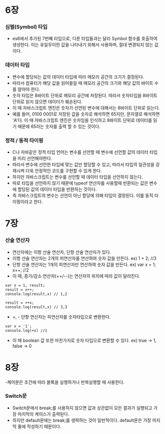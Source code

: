 

# 6장

### 심벌(Symbol) 타입
- es6에서 추가된 7번째 타입으로, 다른 타입들과는 달리 Symbol 함수를 호출하여 생성한다. 이는 유일무이한 값을 나타내기 위해서 사용하며, 절대 변경되지 않는 값이다.

### 데이터 타입
- 변수에 할당되는 값의 데이터 타입에 따라 메모리 공간의 크기가 결정된다.
- 따라서 컴퓨터가 해당 값을 읽어들일 때 메모리 공간의 크기와 해당 값의 바이트 수를 알아야 한다.
- 숫자 타입은 8바이트 단위로 메모리 공간에 저장된다. 따라서 숫자타입을 8바이트 단위로 읽지 않으면 데이터가 훼손된다.
- 이 때 자바스크립트 엔진은 숫자가 선언된 변수에 대해서는 8바이트 단위로 읽는다.
- 예를 들어, 0100 0001로 저장된 값을 숫자로 해석하면 65지만, 문자열로 해석하면 'A'다. 이 때 자바스크립트 엔진은 숫자임을 인식하고 8바이트 단위로 데이터를 읽기 때문에 65라는 숫자를 출력 할 수 있는 것이다.

### 정적 / 동적 타이핑
- C나 자바같은 정적 타입 언어는 변수를 선언할 때 변수에 선언할 값의 데이터 타입을 미리 선언해야한다.
- 따라서 변수에 선언한 타입에 맞는 값만 할당할 수 있고, 따라서 타입의 일관성을 강제시켜 더욱 안정적인 코드를 구현할 수 있게 한다.
- 하지만 자바스크립트는 변수를 선언할 때 데이터 타입을 선언하지 않는다.
- 따로 타입을 선언하지 않기 때문에 typeof 연산자를 사용할때 반환되는 값은 변수에 할당된 값의 데이터 타입을 반환하는 것이다.
- 즉 자바스크립트의 변수는 선언이 아닌 할당에 의해 타입이 결정된다. 이를 동적 타이핑이라고 한다.

# 7장
### 산술 연산자
- 연산자에는 이항 산술 연산자, 단항 산술 연산자가 있다.
- 이항 산술 연산자는 2개의 피연산자를 연산하여 숫자 값을 만든다. ex) 1 + 2; //3
- 단항 산술 연산자는 1개의 피연산자만 연산하여 숫자 값을 만든다. ex) var x = 1;  x++; //2
- 이 때, 증가/감소 연산자(++/--)는 연산자의 위치에 따라 값이 달라진다.
```
var x = 1, result;
result = x++;
console.log(result,x) // 1,2

result = ++x;
console.log(result,x) // 3,3
```
- +, - 단항 연산자는 피연산자를 숫자타입으로 변환한다.
```
var x = '1';
console.log(+x) //1
```
- 이 때 boolean 값 또한 마찬가지로 숫자 타입으로 변환할 수 있다. ex) true -> 1, false -> 0

# 8장
-제어문은 조건에 따라 블록을 실행하거나 반복실행할 때 사용한다.
### Switch문
- Switch문에서 break;를 사용하지 않으면 값과 상관없이 모든 결과가 실행되고 가장 마지막의 케이스가 출력된다.
- 하지만 default문에는 break;를 생략하는 것이 일반적이다. default문은 가장 마지막 줄에 작성하기 때문이다.
  

